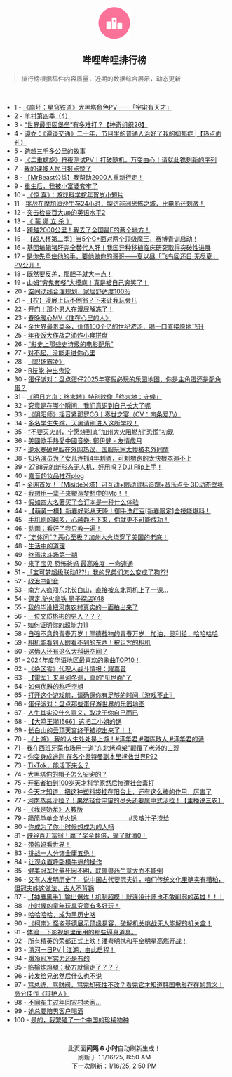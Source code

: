 <div align="center">
    <img src="./assets/icon_rank.png" alt="logo" />
    <h2>哔哩哔哩排行榜</h>
</div>

> 排行榜根据稿件内容质量，近期的数据综合展示，动态更新

<br />

<ul><li><span>1 - <a href=https://www.bilibili.com/BV1tXckehEd3 target=_blank>《崩坏：星穹铁道》大黑塔角色PV——「宇宙有天才」</a></span></li><li><span>2 - <a href=https://www.bilibili.com/BV12NceehEFn target=_blank>羊村第四季（4）</a></span></li><li><span>3 - <a href=https://www.bilibili.com/BV1imc2enEKU target=_blank>“世界最坚固堡垒”有多难打？【神奇组织26】</a></span></li><li><span>4 - <a href=https://www.bilibili.com/BV1W2caeREyH target=_blank>谭乔：《谭谈交通》二十年，节目里的普通人治好了我的抑郁症&nbsp;|【热点面孔】</a></span></li><li><span>5 - <a href=https://www.bilibili.com/BV1coc3etEAb target=_blank>跨越三千多公里的故事</a></span></li><li><span>6 - <a href=https://www.bilibili.com/BV1gQcHerEYg target=_blank>《二重螺旋》狩夜测试PV丨打破随机，万变由心！请就此镌刻新的序列</a></span></li><li><span>7 - <a href=https://www.bilibili.com/BV17Ec1eHEQs target=_blank>我的课被人民日报点赞了</a></span></li><li><span>8 - <a href=https://www.bilibili.com/BV1BpcPeqE2p target=_blank>【MrBeast公益】我帮助2000人重新行走！</a></span></li><li><span>9 - <a href=https://www.bilibili.com/BV1ADc1e8E6y target=_blank>重生后，我被小富婆套牢了</a></span></li><li><span>10 - <a href=https://www.bilibili.com/BV12PceewEyY target=_blank>《惊&nbsp;喜》：游戏科学蛇年贺岁小短片</a></span></li><li><span>11 - <a href=https://www.bilibili.com/BV1zJcmebE6i target=_blank>挑战在摩加迪沙生存24小时，探访非洲恐怖之城，比电影还刺激！</a></span></li><li><span>12 - <a href=https://www.bilibili.com/BV1sKc3eaEUJ target=_blank>突击检查百大up的英语水平2</a></span></li><li><span>13 - <a href=https://www.bilibili.com/BV1p6cteVEK7 target=_blank>《&nbsp;蒙&nbsp;娜&nbsp;立&nbsp;杀&nbsp;》</a></span></li><li><span>14 - <a href=https://www.bilibili.com/BV1kucCeSEYw target=_blank>跨越2000公里！我去了全国最E的两个地方！</a></span></li><li><span>15 - <a href=https://www.bilibili.com/BV1GscuerESw target=_blank>【超人杯第二季】当5个C+面对两个顶级魔王，赛博青训启动！</a></span></li><li><span>16 - <a href=https://www.bilibili.com/BV1gac3eyEbg target=_blank>基因编辑猪肝完全替代人肝！我国异种移植临床研究取得突破性进展</a></span></li><li><span>17 - <a href=https://www.bilibili.com/BV1nXceebE2H target=_blank>是你先牵住他的手，要他做你的哥哥——夏以昼「飞鸟回还日·无尽夏」PV公开！</a></span></li><li><span>18 - <a href=https://www.bilibili.com/BV1vCcge7EBP target=_blank>既然要反差，那胆子就大一点！</a></span></li><li><span>19 - <a href=https://www.bilibili.com/BV1a3cceEEcb target=_blank>山姆“穷鬼套餐”大摸底！真是被自己穷笑了！</a></span></li><li><span>20 - <a href=https://www.bilibili.com/BV1bucQeQEjn target=_blank>空间动线合理规划，家居舒适度100％</a></span></li><li><span>21 - <a href=https://www.bilibili.com/BV1RKc2eEErS target=_blank>【柠】漫展上玩不倒翁？下来让我玩会儿</a></span></li><li><span>22 - <a href=https://www.bilibili.com/BV192cgeLEhM target=_blank>开门！那个男人在漫展解冻了！</a></span></li><li><span>23 - <a href=https://www.bilibili.com/BV1cxcbekEBm target=_blank>春晚暖心MV《住在心里的人》</a></span></li><li><span>24 - <a href=https://www.bilibili.com/BV1uBc1eBEJb target=_blank>全世界最贵菜系，价值100个亿的世纪浓汤，喝一口直接原地飞升</a></span></li><li><span>25 - <a href=https://www.bilibili.com/BV1skcueFEr6 target=_blank>年夜饭大作战之油炸小食拼盘</a></span></li><li><span>26 - <a href=https://www.bilibili.com/BV1ZocueUE9P target=_blank>“影史上那些史诗级的电影配乐”</a></span></li><li><span>27 - <a href=https://www.bilibili.com/BV11Ecke9EHG target=_blank>对不起，没能走进你心里</a></span></li><li><span>28 - <a href=https://www.bilibili.com/BV1Cbc2eYEXn target=_blank>《职场霸凌》</a></span></li><li><span>29 - <a href=https://www.bilibili.com/BV1nrctekEir target=_blank>R技能&nbsp;神出鬼没</a></span></li><li><span>30 - <a href=https://www.bilibili.com/BV1jucNeKE4m target=_blank>蛋仔派对：盘点蛋仔2025年寒假必玩的乐园地图，你是主角蛋还是配角蛋？</a></span></li><li><span>31 - <a href=https://www.bilibili.com/BV14rc1eiEW7 target=_blank>《明日方舟：终末地》特别映像「终末地：守候」</a></span></li><li><span>32 - <a href=https://www.bilibili.com/BV1BucteeE12 target=_blank>究竟是在哪个瞬间，我们意识到自己长大了呢</a></span></li><li><span>33 - <a href=https://www.bilibili.com/BV1Jjc1eXEtg target=_blank>《阴阳师》瑶音紧那罗CG丨奏世之宴（CV：南条爱乃）</a></span></li><li><span>34 - <a href=https://www.bilibili.com/BV1Vbc1eyEmF target=_blank>多名学生失踪，天黑请别进入这所学校！</a></span></li><li><span>35 - <a href=https://www.bilibili.com/BV1oUcUetEAG target=_blank>“不要灭火剂，宁愿烧到底”加州大火阻燃剂“恐慌”初现</a></span></li><li><span>36 - <a href=https://www.bilibili.com/BV1fXcueHEXa target=_blank>美國歌手熱愛中國音樂:&nbsp;鄭伊健&nbsp;-&nbsp;友情歲月</a></span></li><li><span>37 - <a href=https://www.bilibili.com/BV1AHcbeLEyX target=_blank>逆水寒破解版在外网热议，国服玩家太惨被老外同情</a></span></li><li><span>38 - <a href=https://www.bilibili.com/BV1HHc7e1EBY target=_blank>知名演员为了女儿连抓4年刺猬，可刺猬跑的太快根本追不上</a></span></li><li><span>39 - <a href=https://www.bilibili.com/BV1fKcteiEzs target=_blank>2788元的新形态无人机，好用吗？DJI&nbsp;Flip上手！</a></span></li><li><span>40 - <a href=https://www.bilibili.com/BV1mCcweLE4h target=_blank>嘉音的妆品推荐plog</a></span></li><li><span>41 - <a href=https://www.bilibili.com/BV1XZcNeaEsd target=_blank>全网首发！【Miside米塔】可互动+眼动鼠标追踪+音乐点头&nbsp;3D动态壁纸</a></span></li><li><span>42 - <a href=https://www.bilibili.com/BV1fqcgeHE9f target=_blank>我想用一辈子来塑造梦想中的Mc！！</a></span></li><li><span>43 - <a href=https://www.bilibili.com/BV1F2cTeUE2y target=_blank>假如四大名著买了合订本是一种什么体验</a></span></li><li><span>44 - <a href=https://www.bilibili.com/BV1oScUeoEEJ target=_blank>【萌黄一槽】新春好彩从天降！御手洗红豆[新春限定]全技能爆料！</a></span></li><li><span>45 - <a href=https://www.bilibili.com/BV1nxcbekEN5 target=_blank>手机刷的越多，心越静不下来，你就更不可能成功！</a></span></li><li><span>46 - <a href=https://www.bilibili.com/BV17Qc8eCEtY target=_blank>动画：看好了我只教一遍！</a></span></li><li><span>47 - <a href=https://www.bilibili.com/BV1Chc2ewEAa target=_blank>“定体问”？恶心至极？加州大火烧穿了美国的老底！</a></span></li><li><span>48 - <a href=https://www.bilibili.com/BV1zzc2edEyu target=_blank>生活中的道理</a></span></li><li><span>49 - <a href=https://www.bilibili.com/BV1EGcueSEo5 target=_blank>终焉决斗场第一期</a></span></li><li><span>50 - <a href=https://www.bilibili.com/BV1FrcAeiENp target=_blank>来了宝贝&nbsp;恐怖爸妈&nbsp;最高难度&nbsp;&nbsp;一命速通</a></span></li><li><span>51 - <a href=https://www.bilibili.com/BV1nncSeiEsz target=_blank>「宝可梦超级联动1??!」我的兄弟们怎么变成了狗??!</a></span></li><li><span>52 - <a href=https://www.bilibili.com/BV1eCcge7EYw target=_blank>政治书配音</a></span></li><li><span>53 - <a href=https://www.bilibili.com/BV1HrctekEzd target=_blank>南方人疯闯东北长白山，直接被东北司机上了一课…</a></span></li><li><span>54 - <a href=https://www.bilibili.com/BV1iUc2eSEj3 target=_blank>保定.驴火拿铁&nbsp;厨子探店¥48</a></span></li><li><span>55 - <a href=https://www.bilibili.com/BV1U4cxe5EuL target=_blank>我的毕设把河南农村真实的一面拍出来了</a></span></li><li><span>56 - <a href=https://www.bilibili.com/BV1NWcyeFEbG target=_blank>一位文质彬彬的男人？？？</a></span></li><li><span>57 - <a href=https://www.bilibili.com/BV18ccSeJE6T target=_blank>如何证明你的超能力11</a></span></li><li><span>58 - <a href=https://www.bilibili.com/BV1gbcXeZEaW target=_blank>自强不息的青春万岁！厚德载物的青春万岁，加油，奥利给，哈哈哈哈</a></span></li><li><span>59 - <a href=https://www.bilibili.com/BV14hcteJEJD target=_blank>相机能看到人眼看不到的东西！被诅咒的相机</a></span></li><li><span>60 - <a href=https://www.bilibili.com/BV1BqcyeJEoy target=_blank>这俩人还有这么大科研空间？</a></span></li><li><span>61 - <a href=https://www.bilibili.com/BV1WNcuesEWB target=_blank>2024年度华语地区最喜欢的歌曲TOP10！</a></span></li><li><span>62 - <a href=https://www.bilibili.com/BV1nZc1eREY5 target=_blank>《绝区零》代理人战斗情报：耀嘉音</a></span></li><li><span>63 - <a href=https://www.bilibili.com/BV1b9cge6Efg target=_blank>【雷军】来黑河冬测，真的“见世面”了</a></span></li><li><span>64 - <a href=https://www.bilibili.com/BV1Brc2esE9u target=_blank>如何优雅的称呼空姐</a></span></li><li><span>65 - <a href=https://www.bilibili.com/BV1HcczezEvC target=_blank>打开这个游戏前，请确保你有足够的时间〖游戏不止〗</a></span></li><li><span>66 - <a href=https://www.bilibili.com/BV116cXeJEFN target=_blank>蛋仔派对：盘点那些蛋仔游世界的乐园地图</a></span></li><li><span>67 - <a href=https://www.bilibili.com/BV1XVc2eCEAD target=_blank>人生其实没什么意义，取决于你自己而已</a></span></li><li><span>68 - <a href=https://www.bilibili.com/BV1cFcUewEt2 target=_blank>【大鸣王潮1566】这把二小姐的锅</a></span></li><li><span>69 - <a href=https://www.bilibili.com/BV1nPrSYUEHj target=_blank>长白山的云顶天宫终于被挖出来了！！</a></span></li><li><span>70 - <a href=https://www.bilibili.com/BV1EncmeZEr1 target=_blank>《上游》&nbsp;我的人生处处是上游！#泽华君&nbsp;#雅陈散人&nbsp;#泽华君的诗</a></span></li><li><span>71 - <a href=https://www.bilibili.com/BV1DmrrYjEZ9 target=_blank>我在西班牙菜市场用一道&quot;东北烤鸡架&quot;颠覆了老外的三观</a></span></li><li><span>72 - <a href=https://www.bilibili.com/BV1Wwcue4EXY target=_blank>你变身成迪迦&nbsp;在各个奥特曼副本里拯救世界P92</a></span></li><li><span>73 - <a href=https://www.bilibili.com/BV1JccNerEYx target=_blank>TikTok，能活下来么？</a></span></li><li><span>74 - <a href=https://www.bilibili.com/BV18ac3eyE9B target=_blank>大黑塔你的帽子怎么尖尖的？</a></span></li><li><span>75 - <a href=https://www.bilibili.com/BV1rrctekEMs target=_blank>开拓者抽到100岁天才科学家然后惨遭社会毒打</a></span></li><li><span>76 - <a href=https://www.bilibili.com/BV1UPcmezEhv target=_blank>今天才知道，把这种塑料袋挂在阳台上，还有这么棒的作用，厉害了</a></span></li><li><span>77 - <a href=https://www.bilibili.com/BV1rPc8e1E2h target=_blank>河南蒸菜沙拉？！果然轻食宇宙的尽头还要属中式沙拉！【主播说三农】</a></span></li><li><span>78 - <a href=https://www.bilibili.com/BV1j7cuejE6k target=_blank>《我是奶龙》人教版</a></span></li><li><span>79 - <a href=https://www.bilibili.com/BV1h9cyeBEwR target=_blank>简简单单全羊火锅&nbsp;&nbsp;&nbsp;&nbsp;&nbsp;&nbsp;&nbsp;&nbsp;&nbsp;&nbsp;&nbsp;&nbsp;&nbsp;&nbsp;&nbsp;&nbsp;&nbsp;&nbsp;&nbsp;&nbsp;&nbsp;&nbsp;&nbsp;&nbsp;&nbsp;&nbsp;&nbsp;&nbsp;&nbsp;&nbsp;#灵魂汁子浇给</a></span></li><li><span>80 - <a href=https://www.bilibili.com/BV1MPcme6EFv target=_blank>你成为了你小时候想成为的人吗</a></span></li><li><span>81 - <a href=https://www.bilibili.com/BV1tpc2eBEz1 target=_blank>峡谷百万富翁！赢了奖金翻倍，输了就清0！</a></span></li><li><span>82 - <a href=https://www.bilibili.com/BV1zec9eVEVN target=_blank>带妈妈看世界！</a></span></li><li><span>83 - <a href=https://www.bilibili.com/BV1ERc8erENj target=_blank>挑战一人分饰金庸五绝！</a></span></li><li><span>84 - <a href=https://www.bilibili.com/BV1kkcDegEKf target=_blank>让观众直呼卧槽牛逼的操作</a></span></li><li><span>85 - <a href=https://www.bilibili.com/BV1kicUeiE92 target=_blank>健美冠军批量死因不明，联盟兽药生意大而不能倒</a></span></li><li><span>86 - <a href=https://www.bilibili.com/BV17oc8e3ECk target=_blank>又有人发明历史了，说中国古代要冠夫姓，咱们传统文化里确实有糟粕，但冠夫姓这做法，古人不背锅</a></span></li><li><span>87 - <a href=https://www.bilibili.com/BV15fctecEYk target=_blank>【神鹰黑手】输出爆炸！机制超模！就连设计师也不敢削弱的英雄！！！</a></span></li><li><span>88 - <a href=https://www.bilibili.com/BV1trc3eBE23 target=_blank>小时候的童年玩具究竟有多好玩！</a></span></li><li><span>89 - <a href=https://www.bilibili.com/BV1aDcye6EPK target=_blank>哈哈哈哈，成为黑历史咯</a></span></li><li><span>90 - <a href=https://www.bilibili.com/BV19DcAebEvE target=_blank>《柯南》怪盗基德展示顶级易容，破解机关挑战无人能解的机关盒！</a></span></li><li><span>91 - <a href=https://www.bilibili.com/BV1cfcweKEFP target=_blank>体验一下影视剧里面用的那些逼真道具。</a></span></li><li><span>92 - <a href=https://www.bilibili.com/BV16ActeBEYS target=_blank>所有精英的荣都正式上映！潘粤明携和平全明星高燃开战！</a></span></li><li><span>93 - <a href=https://www.bilibili.com/BV1iQcUexE1o target=_blank>清河一日PV&nbsp;|&nbsp;江湖，由此启程！</a></span></li><li><span>94 - <a href=https://www.bilibili.com/BV1x9cPejEKb target=_blank>爆冷冠军实力还是有的</a></span></li><li><span>95 - <a href=https://www.bilibili.com/BV15GcqeWE5f target=_blank>临榆炸鸡腿：秘方就偷走了？？？</a></span></li><li><span>96 - <a href=https://www.bilibili.com/BV18ncxeJEu3 target=_blank>转发给兄弟然后什么也不说</a></span></li><li><span>97 - <a href=https://www.bilibili.com/BV1y9c4eyEqn target=_blank>骂总统，骂财阀，骂完却死性不改？看完它才知道韩国电影存在的意义！高分佳作《辩护人》</a></span></li><li><span>98 - <a href=https://www.bilibili.com/BV1Zoc3e4EoS target=_blank>不同车主过年回农村老家…</a></span></li><li><span>99 - <a href=https://www.bilibili.com/BV1ofcreqEwh target=_blank>她总要陪男客户喝酒</a></span></li><li><span>100 - <a href=https://www.bilibili.com/BV1wRc1eoE87 target=_blank>是的，我繁殖了一个中国的珍稀物种</a></span></li></ul>

<br />

<p align=center>此页面<strong>间隔 6 小时</strong>自动刷新生成！<br>刷新于：1/16/25, 8:50 AM<br>下一次刷新：1/16/25, 2:50 PM</p>
